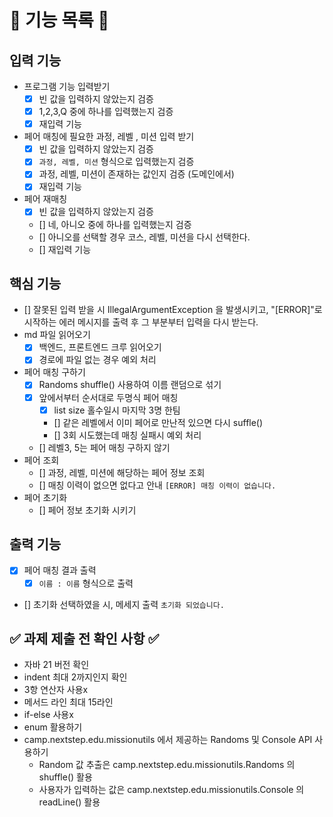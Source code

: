 # 📝 기능 목록 📝

## 입력 기능

- 프로그램 기능 입력받기
    - [x] 빈 값을 입력하지 않았는지 검증
    - [x] 1,2,3,Q 중에 하나를 입력했는지 검증
    - [x] 재입력 기능
- 페어 매칭에 필요한 과정, 레벨 , 미션 입력 받기
    - [x] 빈 값을 입력하지 않았는지 검증
    - [x] `과정, 레벨, 미션` 형식으로 입력했는지 검증
    - [x] 과정, 레벨, 미션이 존재하는 값인지 검증 (도메인에서)
    - [x] 재입력 기능
- 페어 재매칭
    - [x] 빈 값을 입력하지 않았는지 검증
    - [] 네, 아니오 중에 하나를 입력했는지 검증
    - [] 아니오를 선택할 경우 코스, 레벨, 미션을 다시 선택한다.
    - [] 재입력 기능


## 핵심 기능

- [] 잘못된 입력 받을 시 IllegalArgumentException 을 발생시키고,
  "[ERROR]"로 시작하는 에러 메시지를 출력 후 그 부분부터 입력을 다시 받는다.
- md 파일 읽어오기
    - [x] 백엔드, 프론트엔드 크루 읽어오기
    - [x] 경로에 파일 없는 경우 예외 처리
- 페어 매칭 구하기
    - [x] Randoms shuffle() 사용하여 이름 랜덤으로 섞기
    - [x] 앞에서부터 순서대로 두명식 페어 매칭
        - [x] list size 홀수일시 마지막 3명 한팀
        - [] 같은 레벨에서 이미 페어로 만난적 있으면 다시 suffle()
        - [] 3회 시도했는데 매칭 실패시 예외 처리
    - [] 레벨3, 5는 페어 매칭 구하지 않기
- 페어 조회
    - [] 과정, 레벨, 미션에 해당하는 페어 정보 조회
    - [] 매칭 이력이 없으면 없다고 안내 `[ERROR] 매칭 이력이 없습니다.`
- 페어 초기화
    - [] 페어 정보 초기화 시키기

## 출력 기능

- [x] 페어 매칭 결과 출력
    - [x] `이름 : 이름` 형식으로 출력
- [] 초기화 선택하였을 시, 메세지 출력 `초기화 되었습니다.`

## ✅ 과제 제출 전 확인 사항 ✅

- 자바 21 버전 확인
- indent 최대 2까지인지 확인
- 3항 연산자 사용x
- 메서드 라인 최대 15라인
- if-else 사용x
- enum 활용하기
- camp.nextstep.edu.missionutils 에서 제공하는 Randoms 및 Console API 사용하기
    - Random 값 추출은 camp.nextstep.edu.missionutils.Randoms 의 shuffle() 활용
    - 사용자가 입력하는 값은 camp.nextstep.edu.missionutils.Console 의 readLine() 활용
